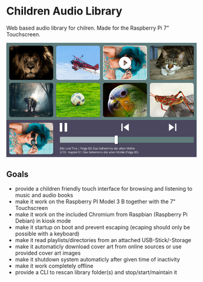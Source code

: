 # Children Audio Library

Web based audio library for chilren. Made for the Raspberry Pi 7" Touchscreen.

![Playing](./design/export/Playing.png)

## Goals

- provide a children friendly touch interface for browsing and listening to music and audio books
- make it work on the Raspberry PI Model 3 B together with the 7" Touchscreen
- make it work on the included Chromium from Raspbian (Raspberry Pi Debian) in kiosk mode
- make it startup on boot and prevent escaping (ecaping should only be possible with a keyboard)
- make it read playlists/directories from an attached USB-Stick/-Storage
- make it automaticly download cover art from online sources or use provided cover art images
- make it shutdown system automaticly after given time of inactivity
- make it work completely offline
- provide a CLI to rescan library folder(s) and stop/start/maintain it
